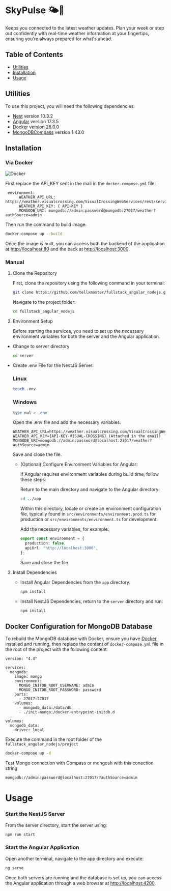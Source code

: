 # SkyPulse 🌤️💨

Keeps you connected to the latest weather updates. Plan your week or step out confidently with real-time weather information at your fingertips, ensuring you're always prepared for what's ahead.

## Table of Contents

- [Utilities](#utilities)
- [Installation](#installation)
- [Usage](#usage)

## Utilities

To use this project, you will need the following dependencies:

- [Nest](https://github.com/nestjs/nest) version 10.3.2
- [Angular](https://github.com/angular/angular) version 17.3.5
- [Docker](https://docs.docker.com/get-docker/) version 26.0.0
- [MongoDBCompass](https://www.mongodb.com/products/tools/compass) version 1.43.0

## Installation

### Via Docker

![Docker](https://img.shields.io/badge/docker-%230db7ed.svg?style=for-the-badge&logo=docker&logoColor=white)

First replace the API_KEY sent in the mail in the `docker-compose.yml` file:

```docker
 environment:
      WEATHER_API_URL: https://weather.visualcrossing.com/VisualCrossingWebServices/rest/services/timeline/
      WEATHER_API_KEY: { API-KEY }
      MONGODB_URI: mongodb://admin:password@mongodb:27017/weather?authSource=admin
```

Then run the command to build image:

```sh
docker-compose up --build
```

Once the image is built, you can access both the backend of the application at [http://localhost:80](http://localhost:80) and the back at [http://localhost:3000](http://localhost:3000).

### Manual

1. Clone the Repository

   First, clone the repository using the following command in your terminal:

   ```bash
   git clone https://github.com/tellxmaster/fullstack_angular_nodejs.git
   ```

   Navigate to the project folder:

   ```bash
   cd fullstack_angular_nodejs
   ```

2. Environment Setup

   Before starting the services, you need to set up the necessary environment variables for both the server and the Angular application.

- Change to server directory

  ```bash
  cd server
  ```

- Create .env File for the NestJS Server:

  ### Linux

  ```bash
  touch .env
  ```

  ### Windows

  ```powershell
  type nul > .env
  ```

  Open the .env file and add the necessary variables:

  ```
  WEATHER_API_URL=https://weather.visualcrossing.com/VisualCrossingWebServices/rest/services/timeline/
  WEATHER_API_KEY={API-KEY-VISUAL-CROSSING} (Attached in the email)
  MONGODB_URI=mongodb://admin:password@localhost:27017/weather?authSource=admin
  ```

  Save and close the file.

  - (Optional) Configure Environment Variables for Angular:

    If Angular requires environment variables during build time, follow these steps:

    Return to the main directory and navigate to the Angular directory:

    ```bash
    cd ../app
    ```

    Within this directory, locate or create an environment configuration file, typically found in `src/environments/environment.prod.ts` for production or `src/environments/environment.ts` for development.

    Add the necessary variables, for example:

    ```ts
    export const environment = {
      production: false,
      apiUrl: "http://localhost:3000",
    };
    ```

    Save and close the file.

3. Install Dependencies

   - Install Angular Dependencies from the `app` directory:

     ```bash
     npm install
     ```

   - Install NestJS Dependencies, return to the `server` directory and run:

     ```bash
     npm install
     ```

## Docker Configuration for MongoDB Database

To rebuild the MongoDB database with Docker, ensure you have [Docker](https://docs.docker.com/get-docker/) installed and running, then replace the content of `docker-compose.yml` file in the root of the project with the following content:

```docker
version: "4.4"

services:
  mongodb:
    image: mongo
    environment:
      MONGO_INITDB_ROOT_USERNAME: admin
      MONGO_INITDB_ROOT_PASSWORD: password
    ports:
      - 27017:27017
    volumes:
      - mongodb_data:/data/db
      - ./init-mongo:/docker-entrypoint-initdb.d

volumes:
  mongodb_data:
    driver: local
```

Execute the command in the root folder of the `fullstack_angular_nodejs/project`

```sh
docker-compose up -d
```

Test Mongo connection with Compass or mongosh with this conection string

```sh
mongodb://admin:password@localhost:27017/?authSource=admin
```

# Usage

### Start the NestJS Server

From the server directory, start the server using:

```sh
npm run start
```

### Start the Angular Application

Open another terminal, navigate to the app directory and execute:

```sh
ng serve
```

Once both servers are running and the database is set up, you can access the Angular application through a web browser at [http://localhost:4200](http://localhost:4200).

